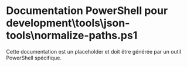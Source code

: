 # Documentation PowerShell pour development\tools\json-tools\normalize-paths.ps1

Cette documentation est un placeholder et doit être générée par un outil PowerShell spécifique.
